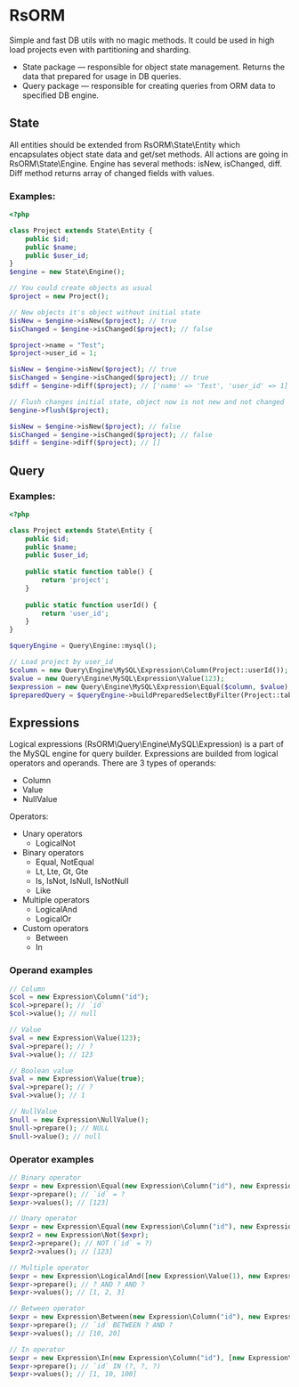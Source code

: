 # RsORM

Simple and fast DB utils with no magic methods. It could be used in high load projects even with partitioning and sharding. 

* State package — responsible for object state management. Returns the data that prepared for usage in DB queries.
* Query package — responsible for creating queries from ORM data to specified DB engine. 


## State

All entities should be extended from RsORM\State\Entity which encapsulates object state data and get/set methods. All actions are going in RsORM\State\Engine.
Engine has several methods: isNew, isChanged, diff. Diff method returns array of changed fields with values.

### Examples:

```php
<?php

class Project extends State\Entity {
    public $id;
    public $name;
    public $user_id;
}
$engine = new State\Engine();

// You could create objects as usual
$project = new Project();

// New objects it's object without initial state
$isNew = $engine->isNew($project); // true
$isChanged = $engine->isChanged($project); // false

$project->name = "Test";
$project->user_id = 1;

$isNew = $engine->isNew($project); // true
$isChanged = $engine->isChanged($project); // true
$diff = $engine->diff($project); // ['name' => 'Test', 'user_id' => 1]

// Flush changes initial state, object now is not new and not changed
$engine->flush($project);

$isNew = $engine->isNew($project); // false
$isChanged = $engine->isChanged($project); // false
$diff = $engine->diff($project); // []

```

## Query

### Examples:

```php
<?php

class Project extends State\Entity {
    public $id;
    public $name;
    public $user_id;
    
    public static function table() {
        return 'project';
    }
    
    public static function userId() {
        return 'user_id';
    }
}

$queryEngine = Query\Engine::mysql();

// Load project by user_id
$column = new Query\Engine\MySQL\Expression\Column(Project::userId());
$value = new Query\Engine\MySQL\Expression\Value(123);
$expression = new Query\Engine\MySQL\Expression\Equal($column, $value);
$preparedQuery = $queryEngine->buildPreparedSelectByFilter(Project::table(), $expression); // SELECT * FROM `project` WHERE `user_id` = ?;

```

## Expressions

Logical expressions (RsORM\Query\Engine\MySQL\Expression) is a part of the MySQL engine for query builder. Expressions are builded from logical operators and operands. There are 3 types of operands:

* Column
* Value
* NullValue

Operators:

* Unary operators
    * LogicalNot
* Binary operators
    * Equal, NotEqual
    * Lt, Lte, Gt, Gte
    * Is, IsNot, IsNull, IsNotNull
    * Like
* Multiple operators
    * LogicalAnd
    * LogicalOr
* Custom operators
    * Between
    * In

### Operand examples

```php
// Column
$col = new Expression\Column("id");
$col->prepare(); // `id`
$col->value(); // null

// Value
$val = new Expression\Value(123);
$val->prepare(); // ?
$val->value(); // 123

// Boolean value
$val = new Expression\Value(true);
$val->prepare(); // ?
$val->value(); // 1

// NullValue
$null = new Expression\NullValue();
$null->prepare(); // NULL
$null->value(); // null
```

### Operator examples

```php
// Binary operator
$expr = new Expression\Equal(new Expression\Column("id"), new Expression\Value(123));
$expr->prepare(); // `id` = ?
$expr->values(); // [123]

// Unary operator
$expr = new Expression\Equal(new Expression\Column("id"), new Expression\Value(123));
$expr2 = new Expression\Not($expr);
$expr2->prepare(); // NOT (`id` = ?)
$expr2->values(); // [123]

// Multiple operator
$expr = new Expression\LogicalAnd([new Expression\Value(1), new Expression\Value(2), new Expression\Value(3)]);
$expr->prepare(); // ? AND ? AND ?
$expr->values(); // [1, 2, 3]

// Between operator
$expr = new Expression\Between(new Expression\Column("id"), new Expression\Value(10), new Expression\Value(20));
$expr->prepare(); // `id` BETWEEN ? AND ?
$expr->values(); // [10, 20]

// In operator
$expr = new Expression\In(new Expression\Column("id"), [new Expression\Value(1), new Expression\Value(10), new Expression\Value(100)]);
$expr->prepare(); // `id` IN (?, ?, ?)
$expr->values(); // [1, 10, 100]
```